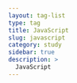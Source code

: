 ```yaml
---
layout: tag-list
type: tag
title: JavaScript
slug: javascript
category: study
sidebar: true
description: >
  JavaScript
---
```


